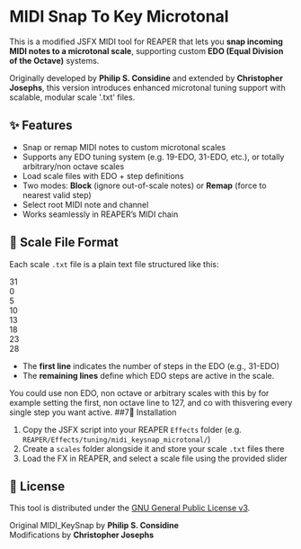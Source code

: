 # MIDI Snap To Key Microtonal

This is a modified JSFX MIDI tool for REAPER that lets you **snap incoming MIDI notes to a microtonal scale**, supporting custom **EDO (Equal Division of the Octave)** systems.

Originally developed by **Philip S. Considine** and extended by **Christopher Josephs**, this version introduces enhanced microtonal tuning support with scalable, modular scale '.txt' files.

## ✨ Features

- Snap or remap MIDI notes to custom microtonal scales
- Supports any EDO tuning system (e.g. 19-EDO, 31-EDO, etc.), or totally arbitrary/non octave scales
- Load scale files with EDO + step definitions
- Two modes: **Block** (ignore out-of-scale notes) or **Remap** (force to nearest valid step)
- Select root MIDI note and channel
- Works seamlessly in REAPER’s MIDI chain

## 🔧 Scale File Format

Each scale `.txt` file is a plain text file structured like this:

31  
0  
5  
10  
13  
18  
23  
28  

- The **first line** indicates the number of steps in the EDO (e.g., 31-EDO)
- The **remaining lines** define which EDO steps are active in the scale.

You could use non EDO, non octave or arbitrary scales with this by for example setting the first, non octave line to 127, and co with thisvering every single step you want active.
##7📂 Installation

1. Copy the JSFX script into your REAPER `Effects` folder (e.g. `REAPER/Effects/tuning/midi_keysnap_microtonal/`)
2. Create a `scales` folder alongside it and store your scale `.txt` files there
3. Load the FX in REAPER, and select a scale file using the provided slider

## 📝 License

This tool is distributed under the [GNU General Public License v3](https://www.gnu.org/licenses/gpl-3.0.html).

Original MIDI_KeySnap by **Philip S. Considine**  
Modifications by **Christopher Josephs**
